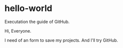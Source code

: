 # hello-world
Executation the guide of GitHub.

Hi, Everyone.

I need of an form to save my projects. And I'll try GitHub.
